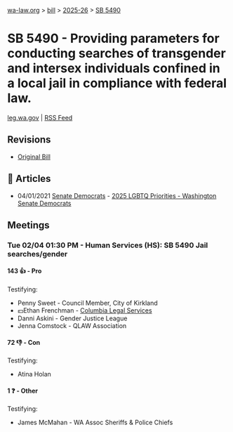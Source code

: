 [wa-law.org](/) > [bill](/bill/) > [2025-26](/bill/2025-26/) > [SB 5490](/bill/2025-26/sb/5490/)

# SB 5490 - Providing parameters for conducting searches of transgender and intersex individuals confined in a local jail in compliance with federal law.
[leg.wa.gov](https://app.leg.wa.gov/billsummary?BillNumber=5490&Year=2025&Initiative=false) | [RSS Feed](./rss.xml)

## Revisions
* [Original Bill](1/)

## 📰 Articles
* 04/01/2021 [Senate Democrats](/org/senate_democrats/) - [2025 LGBTQ Priorities - Washington Senate Democrats](https://senatedemocrats.wa.gov/lgbtq2025priorities/#:~:text=Senate%20Bill%205490)

## Meetings
### Tue 02/04 01:30 PM - Human Services (HS): SB 5490 Jail searches/gender
#### 143 👍 - Pro
Testifying:
* Penny Sweet - Council Member,  City of Kirkland
* 💵Ethan Frenchman - [Columbia Legal Services](/org/columbia_legal_services/)
* Danni Askini - Gender Justice League
* Jenna Comstock - QLAW Association

#### 72 👎 - Con
Testifying:
* Atina Holan

#### 1 ❓ - Other
Testifying:
* James McMahan - WA Assoc Sheriffs & Police Chiefs
